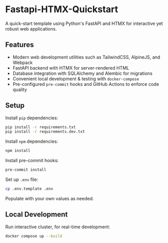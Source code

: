 # Fastapi-HTMX-Quickstart

A quick-start template using Python's FastAPI and HTMX for interactive yet robust web applications.

## Features

* Modern web development utilities such as TailwindCSS, AlpineJS, and Webpack
* FastAPI backend with HTMX for server-rendered HTML
* Database integration with SQLAlchemy and Alembic for migrations
* Convenient local development & testing with `docker-compose`
* Pre-configured `pre-commit` hooks and GitHub Actions to enforce code quality

## Setup

Install `pip` dependencies:

```bash
pip install -r requirements.txt
pip install -r requirements.dev.txt
```

Install `npm` dependencies:

```bash
npm install
```

Install pre-commit hooks:

```bash
pre-commit install
```

Set up `.env` file:

```bash
cp .env.template .env
```

Populate with your own values as needed.

## Local Development

Run interactive cluster, for real-time development:

```bash
docker compose up --build
```
